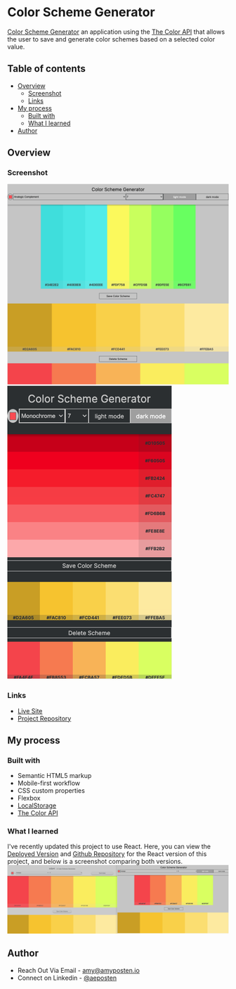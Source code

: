# Color Scheme Generator

[Color Scheme Generator](https://aeposten.github.io/color-scheme-generator/) an application using the [The Color API](https://www.thecolorapi.com/) that allows the user to save and generate color schemes based on a selected color value.

## Table of contents

- [Overview](#overview)
  - [Screenshot](#screenshot)
  - [Links](#links)
- [My process](#my-process)
  - [Built with](#built-with)
  - [What I learned](#what-i-learned)
- [Author](#author)

## Overview

### Screenshot

![Desktop](/desktop.png "Desktop")
![Mobile](/mobile.png "Mobile")

### Links

- [Live Site](https://aeposten.github.io/color-scheme-generator "Live View")
- [Project Repository](https://github.com/aeposten/color-scheme-generator "Color Scheme Generator Repo")

## My process

### Built with

- Semantic HTML5 markup
- Mobile-first workflow
- CSS custom properties
- Flexbox
- [LocalStorage](https://developer.mozilla.org/en-US/docs/Web/API/Window/localStorage)
- [The Color API](https://www.thecolorapi.com/ "The Color API")

### What I learned

I've recently updated this project to use React. Here, you can view the [Deployed Version](https://aeposten.github.io/color-scheme-generator/) and [Github Repository](https://github.com/aeposten/color-scheme-generator) for the React version of this project, and below is a screenshot comparing both versions.
![Comparison](/comparison.png "Comparison")

## Author

- Reach Out Via Email - [amy@amyposten.io](mailto:amy@amyposten.io)
- Connect on Linkedin - [@aeposten](https://www.linkedin.com/in/aeposten/)


